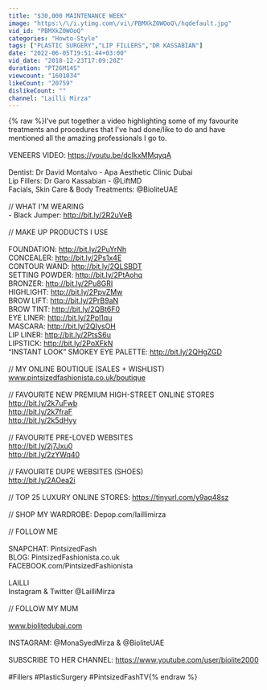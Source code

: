 ```yaml
---
title: "$30,000 MAINTENANCE WEEK"
image: "https:\/\/i.ytimg.com\/vi\/PBMXkZ0WOoQ\/hqdefault.jpg"
vid_id: "PBMXkZ0WOoQ"
categories: "Howto-Style"
tags: ["PLASTIC SURGERY","LIP FILLERS","DR KASSABIAN"]
date: "2022-06-05T19:51:44+03:00"
vid_date: "2018-12-23T17:09:20Z"
duration: "PT26M14S"
viewcount: "1601034"
likeCount: "20759"
dislikeCount: ""
channel: "Lailli Mirza"
---
```

{% raw %}I've put together a video highlighting some of my favourite treatments and procedures that I've had done/like to do and have mentioned all the amazing professionals I go to. <br /><br />VENEERS VIDEO: <a rel="nofollow" target="blank" href="https://youtu.be/dcIkxMMqyqA">https://youtu.be/dcIkxMMqyqA</a><br /><br />Dentist: Dr David Montalvo - Apa Aesthetic Clinic Dubai<br />Lip Fillers: Dr Garo Kassabian - @LiftMD<br />Facials, Skin Care &amp; Body Treatments: @BioliteUAE <br /><br />// WHAT I'M WEARING <br />- Black Jumper: <a rel="nofollow" target="blank" href="http://bit.ly/2R2uVeB">http://bit.ly/2R2uVeB</a><br /><br />// MAKE UP PRODUCTS I USE<br /><br />FOUNDATION: <a rel="nofollow" target="blank" href="http://bit.ly/2PuYrNh">http://bit.ly/2PuYrNh</a><br />CONCEALER: <a rel="nofollow" target="blank" href="http://bit.ly/2Ps1x4E">http://bit.ly/2Ps1x4E</a><br />CONTOUR WAND: <a rel="nofollow" target="blank" href="http://bit.ly/2QLSBDT">http://bit.ly/2QLSBDT</a><br />SETTING POWDER: <a rel="nofollow" target="blank" href="http://bit.ly/2PtAohq">http://bit.ly/2PtAohq</a><br />BRONZER: <a rel="nofollow" target="blank" href="http://bit.ly/2Pu8GRI">http://bit.ly/2Pu8GRI</a><br />HIGHLIGHT: <a rel="nofollow" target="blank" href="http://bit.ly/2PpvZMw">http://bit.ly/2PpvZMw</a><br />BROW LIFT: <a rel="nofollow" target="blank" href="http://bit.ly/2PrB9aN">http://bit.ly/2PrB9aN</a><br />BROW TINT: <a rel="nofollow" target="blank" href="http://bit.ly/2QBt6F0">http://bit.ly/2QBt6F0</a><br />EYE LINER: <a rel="nofollow" target="blank" href="http://bit.ly/2Ppl1qu">http://bit.ly/2Ppl1qu</a><br />MASCARA: <a rel="nofollow" target="blank" href="http://bit.ly/2QIysOH">http://bit.ly/2QIysOH</a><br />LIP LINER: <a rel="nofollow" target="blank" href="http://bit.ly/2PtsS6u">http://bit.ly/2PtsS6u</a><br />LIPSTICK: <a rel="nofollow" target="blank" href="http://bit.ly/2PoXFkN">http://bit.ly/2PoXFkN</a><br />“INSTANT LOOK” SMOKEY EYE PALETTE: <a rel="nofollow" target="blank" href="http://bit.ly/2QHgZGD">http://bit.ly/2QHgZGD</a><br /><br />// MY ONLINE BOUTIQUE (SALES + WISHLIST)<br />www.pintsizedfashionista.co.uk/boutique<br /><br />// FAVOURITE NEW PREMIUM HIGH-STREET ONLINE STORES<br /><a rel="nofollow" target="blank" href="http://bit.ly/2k7uFwb">http://bit.ly/2k7uFwb</a><br /><a rel="nofollow" target="blank" href="http://bit.ly/2k7fraF">http://bit.ly/2k7fraF</a><br /><a rel="nofollow" target="blank" href="http://bit.ly/2k5dHyy">http://bit.ly/2k5dHyy</a><br /> <br />// FAVOURITE PRE-LOVED WEBSITES<br /><a rel="nofollow" target="blank" href="http://bit.ly/2j7Jxu0">http://bit.ly/2j7Jxu0</a> <br /><a rel="nofollow" target="blank" href="http://bit.ly/2zYWq40">http://bit.ly/2zYWq40</a><br /><br />// FAVOURITE DUPE WEBSITES (SHOES)<br /><a rel="nofollow" target="blank" href="http://bit.ly/2AOea2i">http://bit.ly/2AOea2i</a><br /><br />// TOP 25 LUXURY ONLINE STORES: <a rel="nofollow" target="blank" href="https://tinyurl.com/y9aq48sz">https://tinyurl.com/y9aq48sz</a><br /><br />// SHOP MY WARDROBE: Depop.com/laillimirza<br /><br />// FOLLOW ME<br /><br />SNAPCHAT: PintsizedFash<br />BLOG: PintsizedFashionista.co.uk<br />FACEBOOK.com/PintsizedFashionista<br /><br />LAILLI<br />Instagram &amp; Twitter @LailliMirza<br /><br />// FOLLOW MY MUM <br /><br />www.biolitedubai.com<br /><br />INSTAGRAM: @MonaSyedMirza &amp; @BioliteUAE<br /><br />SUBSCRIBE TO HER CHANNEL: <a rel="nofollow" target="blank" href="https://www.youtube.com/user/biolite2000">https://www.youtube.com/user/biolite2000</a><br /><br />#Fillers #PlasticSurgery #PintsizedFashTV{% endraw %}
